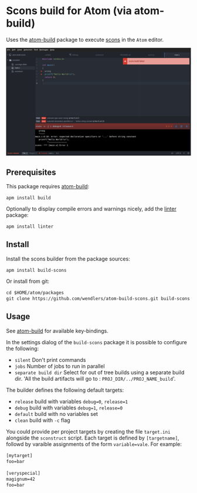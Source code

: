 # Scons build for Atom (via atom-build)

Uses the [atom-build](https://github.com/noseglid/atom-build) package to execute
[scons](http://scons.org/) in the `Atom` editor.

![screenshot](./doc/screen.png)

## Prerequisites

This package requires [atom-build](https://github.com/noseglid/atom-build):

    apm install build

Optionally to display compile errors and warnings nicely, add the
[linter](https://atom.io/packages/linter) package:

    apm install linter

## Install

Install the scons builder from the package sources:

    apm install build-scons

Or install from git:

    cd $HOME/atom/packages
    git clone https://github.com/wendlers/atom-build-scons.git build-scons

## Usage

See [atom-build](https://github.com/noseglid/atom-build) for available
key-bindings.

In the settings dialog of the `build-scons` package it is possible to configure
the following:

* `silent` Don't print commands
* `jobs` Number of jobs to run in parallel
* `separate build dir` Select for out of tree builds using a separate build dir.
  'All the build artifacts will go to : `PROJ_DIR/../PROJ_NAME_build`'.

The builder defines the following default targets:

* `release` build with variables `debug=0`, `release=1`
* `debug` build with variables `debug=1`, `release=0`
* `default` build with no variables set
* `clean` build with `-c` flag

You could provide per project targets by creating the file `target.ini`
alongside the `sconstruct` script. Each target is defined by `[targetname]`,
followd by varaible assignments of the form `variable=vale`. For example:

    [mytarget]
    foo=bar

    [veryspecial]
    magignum=42
    foo=bar
